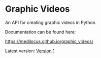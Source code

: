 # Graphic Videos

An API for creating graphic videos in Python.

Documentation can be found here:

https://medilocus.github.io/graphic_videos/

Latest version: [Version 1][latest]


[latest]: https://github.com/medilocus/graphic_videos/releases/tag/v1.0
